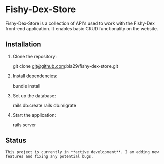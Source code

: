 # Fishy-Dex-Store

Fishy-Dex-Store is a collection of API's used to work with the Fishy-Dex front-end application. It enables basic CRUD functionality on the website.

## Installation

1. Clone the repository:
   
   git clone git@github.com:bla29/fishy-dex-store.git

2. Install dependencies:

    bundle install

3. Set up the database:

    rails db:create
    rails db:migrate

4. Start the application:

    rails server

## Status

    This project is currently in **active development**. I am adding new features and fixing any potential bugs.

